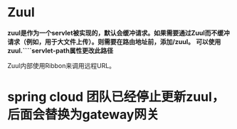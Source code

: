 # Zuul
**zuul是作为一个servlet被实现的，默认会缓冲请求。如果需要通过Zuul而不缓冲请求（例如，用于大文件上传）。则需要在路由地址前，添加/zuul。**
**可以使用zuul.````servlet-path属性更改此路径**

 Zuul内部使用Ribbon来调用远程URL。
 
 # spring cloud 团队已经停止更新zuul，后面会替换为gateway网关